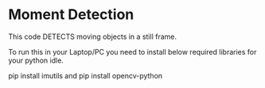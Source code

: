 # Moment Detection
This code DETECTS moving objects in a still frame.

To run this in your Laptop/PC you need to install below required libraries for your python idle.

pip install imutils and 
pip install opencv-python
